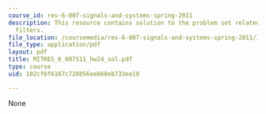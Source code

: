 ```yaml
---
course_id: res-6-007-signals-and-systems-spring-2011
description: This resource contains solution to the problem set related to butterworth
  filters.
file_location: /coursemedia/res-6-007-signals-and-systems-spring-2011/102cf6f6167c728056ee668eb733ee18_MITRES_6_007S11_hw24_sol.pdf
file_type: application/pdf
layout: pdf
title: MITRES_6_007S11_hw24_sol.pdf
type: course
uid: 102cf6f6167c728056ee668eb733ee18

---
```

None